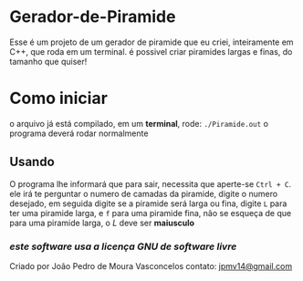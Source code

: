 # Gerador-de-Piramide
Esse é um projeto de um gerador de piramide que eu criei, inteiramente em C++, que roda em um terminal.
é possivel criar piramides largas e finas, do tamanho que quiser!

# Como iniciar

o arquivo já está compilado, em um **terminal**, rode: `./Piramide.out`
o programa deverá rodar normalmente

## Usando
O programa lhe informará que para sair, necessita que aperte-se `Ctrl + C`.
ele irá te perguntar o numero de camadas da piramide, digite o numero desejado, em seguida digite se a piramide será larga ou fina, digite `L` para ter uma piramide larga, e `f` para uma piramide fina, não se esqueça de que para uma piramide larga, o *L* deve ser **maiusculo**


### ***este software usa a licença GNU de software livre*** 
Criado por João Pedro de Moura Vasconcelos
contato: jpmv14@gmail.com
